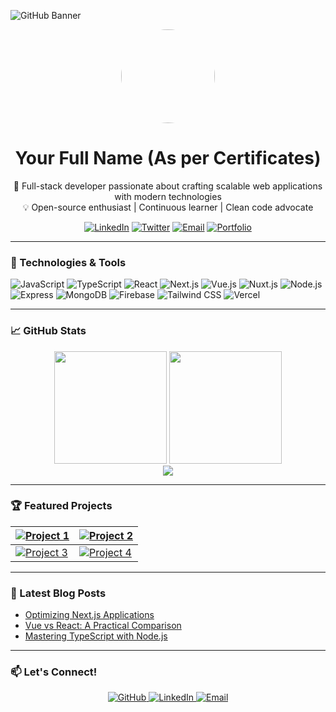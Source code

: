 <!-- Banner -->
![GitHub Banner](https://github.com/[YOUR-USERNAME]/[YOUR-USERNAME]/blob/main/assets/github-banner.png?raw=true)

<!-- Profile Section -->
<div align="center">
  <img src="https://github.com/[YOUR-USERNAME].png" width="150" height="150" style="border-radius: 50%">
  <h1>Your Full Name (As per Certificates)</h1>
  
  <!-- Short Description -->
  <p>🚀 Full-stack developer passionate about crafting scalable web applications with modern technologies<br>
  💡 Open-source enthusiast | Continuous learner | Clean code advocate</p>

  <!-- Social Links -->
  [![LinkedIn](https://img.shields.io/badge/LinkedIn-0A66C2?logo=linkedin&logoColor=white)](https://linkedin.com/in/yourprofile)
  [![Twitter](https://img.shields.io/badge/Twitter-1DA1F2?logo=twitter&logoColor=white)](https://twitter.com/yourhandle)
  [![Email](https://img.shields.io/badge/Email-EA4335?logo=gmail&logoColor=white)](mailto:youremail@domain.com)
  [![Portfolio](https://img.shields.io/badge/Portfolio-4285F4?logo=google-chrome&logoColor=white)](https://yourportfolio.com)
</div>

---

### 🔧 Technologies & Tools

<!-- Tech Stack -->
![JavaScript](https://img.shields.io/badge/JavaScript-F7DF1E?logo=javascript&logoColor=black)
![TypeScript](https://img.shields.io/badge/TypeScript-3178C6?logo=typescript&logoColor=white)
![React](https://img.shields.io/badge/React-61DAFB?logo=react&logoColor=black)
![Next.js](https://img.shields.io/badge/Next.js-000000?logo=nextdotjs&logoColor=white)
![Vue.js](https://img.shields.io/badge/Vue.js-4FC08D?logo=vuedotjs&logoColor=white)
![Nuxt.js](https://img.shields.io/badge/Nuxt.js-00DC82?logo=nuxtdotjs&logoColor=white)
![Node.js](https://img.shields.io/badge/Node.js-339933?logo=nodedotjs&logoColor=white)
![Express](https://img.shields.io/badge/Express-000000?logo=express&logoColor=white)
![MongoDB](https://img.shields.io/badge/MongoDB-47A248?logo=mongodb&logoColor=white)
![Firebase](https://img.shields.io/badge/Firebase-FFCA28?logo=firebase&logoColor=black)
![Tailwind CSS](https://img.shields.io/badge/Tailwind_CSS-06B6D4?logo=tailwind-css&logoColor=white)
![Vercel](https://img.shields.io/badge/Vercel-000000?logo=vercel&logoColor=white)

---

### 📈 GitHub Stats

<!-- GitHub Metrics -->
<div align="center">
  <img height="180em" src="https://github-readme-stats.vercel.app/api?username=[YOUR-USERNAME]&show_icons=true&theme=dark&count_private=true&hide_border=true" />
  <img height="180em" src="https://github-readme-stats.vercel.app/api/top-langs/?username=[YOUR-USERNAME]&layout=compact&theme=dark&hide_border=true" />
</div>

<!-- Commit Streak -->
<div align="center">
  <img src="https://github-readme-streak-stats.herokuapp.com/?user=[YOUR-USERNAME]&theme=dark&hide_border=true" />
</div>

---

### 🏆 Featured Projects

<!-- Pinned Repositories -->
| [![Project 1](https://github-readme-stats.vercel.app/api/pin/?username=[YOUR-USERNAME]&repo=project1&theme=dark)](https://github.com/[YOUR-USERNAME]/project1) | [![Project 2](https://github-readme-stats.vercel.app/api/pin/?username=[YOUR-USERNAME]&repo=project2&theme=dark)](https://github.com/[YOUR-USERNAME]/project2) |
| --- | --- |
| [![Project 3](https://github-readme-stats.vercel.app/api/pin/?username=[YOUR-USERNAME]&repo=project3&theme=dark)](https://github.com/[YOUR-USERNAME]/project3) | [![Project 4](https://github-readme-stats.vercel.app/api/pin/?username=[YOUR-USERNAME]&repo=project4&theme=dark)](https://github.com/[YOUR-USERNAME]/project4) |

---

### 📝 Latest Blog Posts

<!-- Medium Articles -->
- [Optimizing Next.js Applications](https://medium.com/@yourusername/optimizing-nextjs-applications)
- [Vue vs React: A Practical Comparison](https://medium.com/@yourusername/vue-vs-react-comparison)
- [Mastering TypeScript with Node.js](https://medium.com/@yourusername/typescript-nodejs-guide)

---

### 📫 Let's Connect!

<p align="center">
  <a href="https://github.com/[YOUR-USERNAME]" target="_blank">
    <img alt="GitHub" src="https://img.shields.io/badge/GitHub-181717.svg?&style=for-the-badge&logo=GitHub&logoColor=white" />
  </a>
  <a href="https://www.linkedin.com/in/yourprofile" target="_blank">
    <img alt="LinkedIn" src="https://img.shields.io/badge/LinkedIn-0077B5.svg?&style=for-the-badge&logo=linkedin&logoColor=white" />
  </a>
  <a href="mailto:youremail@domain.com" target="_blank">
    <img alt="Email" src="https://img.shields.io/badge/Email-D14836?style=for-the-badge&logo=gmail&logoColor=white" />
  </a>
</p>
